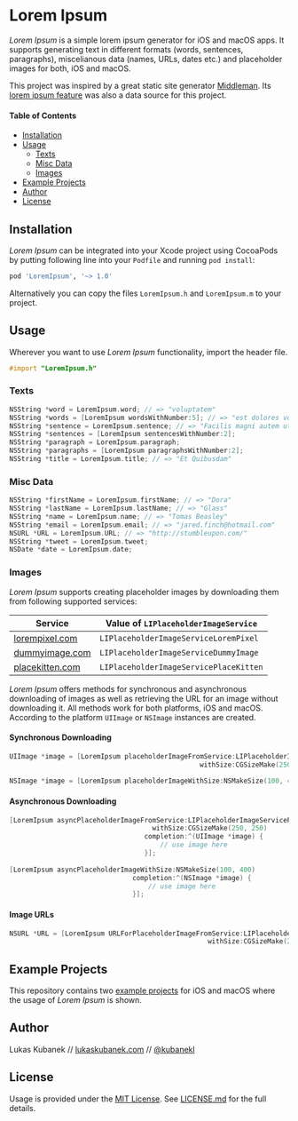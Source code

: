 # Lorem Ipsum

*Lorem Ipsum* is a simple lorem ipsum generator for iOS and macOS apps. It supports generating text in different formats (words, sentences, paragraphs), miscelianous data (names, URLs, dates etc.) and placeholder images for both, iOS and macOS.

This project was inspired by a great static site generator [Middleman](http://github.com/middleman/middleman). Its [lorem ipsum feature](https://github.com/middleman/middleman/blob/37e22c040ebcabed0ac3d8bce85aa085177d012a/middleman-core/lib/middleman-more/extensions/lorem.rb) was also a data source for this project.

#### Table of Contents

- [Installation](#installation)
- [Usage](#usage)
    - [Texts](#texts)
    - [Misc Data](#misc-data)
    - [Images](#images)
- [Example Projects](#example-projects)
- [Author](#author)
- [License](#license)

## Installation

*Lorem Ipsum* can be integrated into your Xcode project using CocoaPods by putting following line into your `Podfile` and running `pod install`:

```ruby
pod 'LoremIpsum', '~> 1.0'
```

Alternatively you can copy the files `LoremIpsum.h` and `LoremIpsum.m` to your project.

## Usage

Wherever you want to use *Lorem Ipsum* functionality, import the header file.

```objective-c
#import "LoremIpsum.h"
```

### Texts

```objective-c
NSString *word = LoremIpsum.word; // => "voluptatem"
NSString *words = [LoremIpsum wordsWithNumber:5]; // => "est dolores voluptatem cumque itaque"
NSString *sentence = LoremIpsum.sentence; // => "Facilis magni autem ut iure cum voluptas excepturi eos."
NSString *sentences = [LoremIpsum sentencesWithNumber:2];
NSString *paragraph = LoremIpsum.paragraph;
NSString *paragraphs = [LoremIpsum paragraphsWithNumber:2];
NSString *title = LoremIpsum.title; // => "Et Quibusdam"
```

### Misc Data

```objective-c
NSString *firstName = LoremIpsum.firstName; // => "Dora"
NSString *lastName = LoremIpsum.lastName; // => "Glass"
NSString *name = LoremIpsum.name; // => "Tomas Beasley"
NSString *email = LoremIpsum.email; // => "jared.finch@hotmail.com"
NSURL *URL = LoremIpsum.URL; // => "http://stumbleupon.com/"
NSString *tweet = LoremIpsum.tweet;
NSDate *date = LoremIpsum.date;
```

### Images

*Lorem Ipsum* supports creating placeholder images by downloading them from following supported services:

| Service                                   | Value of `LIPlaceholderImageService`   |
| ----------------------------------------- | -------------------------------------- |
| [lorempixel.com](http://lorempixel.com)   | `LIPlaceholderImageServiceLoremPixel`  |
| [dummyimage.com](http://dummyimage.com)   | `LIPlaceholderImageServiceDummyImage`  |
| [placekitten.com](http://placekitten.com) | `LIPlaceholderImageServicePlaceKitten` |

*Lorem Ipsum* offers methods for synchronous and asynchronous downloading of images as well as retrieving the URL for an image without downloading it. All methods work for both platforms, iOS and macOS. According to the platform `UIImage` or `NSImage` instances are created.

#### Synchronous Downloading

```objective-c
UIImage *image = [LoremIpsum placeholderImageFromService:LIPlaceholderImageServicePlaceKitten
                                                withSize:CGSizeMake(250, 250)];
                                                 
NSImage *image = [LoremIpsum placeholderImageWithSize:NSMakeSize(100, 400)];
```

#### Asynchronous Downloading

```objective-c
[LoremIpsum asyncPlaceholderImageFromService:LIPlaceholderImageServicePlaceKitten
                                    withSize:CGSizeMake(250, 250)
                                  completion:^(UIImage *image) {
                                      // use image here
                                  }];
                                  
[LoremIpsum asyncPlaceholderImageWithSize:NSMakeSize(100, 400)
                               completion:^(NSImage *image) {
                                   // use image here
                               }];
```

#### Image URLs

```objective-c
NSURL *URL = [LoremIpsum URLForPlaceholderImageFromService:LIPlaceholderImageServiceDummyImage
                                                  withSize:CGSizeMake(250, 250)];
```

## Example Projects

This repository contains two [example projects](/Examples/) for iOS and macOS where the usage of *Lorem Ipsum* is shown.

## Author

Lukas Kubanek // [lukaskubanek.com](http://lukaskubanek.com) // [@kubanekl](https://twitter.com/kubanekl)

## License

Usage is provided under the [MIT License](http://opensource.org/licenses/MIT). See [LICENSE.md](LICENSE.md) for the full details.